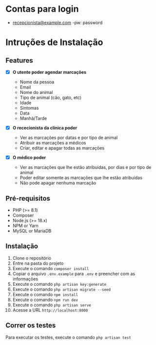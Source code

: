 # Contas para login
- recepcionista@example.com -pw: password

# Intruções de Instalação

## Features

- [x] **O utente poder agendar marcações**
  - Nome da pessoa
  - Email
  - Nome do animal
  - Tipo de animal (cão, gato, etc)
  - Idade
  - Sintomas
  - Data
  - Manhã/Tarde

- [x] **O rececionista da clínica poder**
  - Ver as marcações por datas e por tipo de animal
  - Atribuir as marcações a médicos
  - Criar, editar e apagar todas as marcações

- [x] **O médico poder**
  - Ver as marcações que lhe estão atribuídas, por dias e por tipo de animal
  - Poder editar somente as marcações que lhe estão atribuídas
  - Não pode apagar nenhuma marcação

## Pré-requisitos

- PHP (>= 8.1)
- Composer
- Node.js (>= 18.x)
- NPM or Yarn
- MySQL or MariaDB

## Instalação
 1. Clone o repositório
 2. Entre na pasta do projeto
 3. Execute o comando `composer install`
 4. Copiar o arquivo `.env.example` para `.env` e preencher com as informações
 5. Execute o comando `php artisan key:generate`
 6. Execute o comando `php artisan migrate --seed`
 7. Execute o comando `npm install`
 8. Execute o comando `npm run dev`
 9. Execute o comando `php artisan serve`
 10. Acesse a URL `http://localhost:8000`

 ## Correr os testes
 Para executar os testes, execute o comando `php artisan test`
